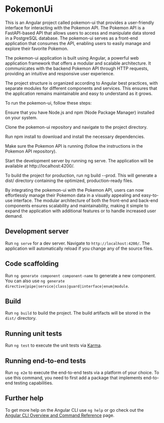 # PokemonUi

This is an Angular project called pokemon-ui that provides a user-friendly interface for interacting with the Pokemon API. The Pokemon API is a FastAPI-based API that allows users to access and manipulate data stored in a PostgreSQL database. The pokemon-ui serves as a front-end application that consumes the API, enabling users to easily manage and explore their favorite Pokemon.

The pokemon-ui application is built using Angular, a powerful web application framework that offers a modular and scalable architecture. It communicates with the backend Pokemon API through HTTP requests, providing an intuitive and responsive user experience.

The project structure is organized according to Angular best practices, with separate modules for different components and services. This ensures that the application remains maintainable and easy to understand as it grows.

To run the pokemon-ui, follow these steps:

Ensure that you have Node.js and npm (Node Package Manager) installed on your system.

Clone the pokemon-ui repository and navigate to the project directory.

Run npm install to download and install the necessary dependencies.

Make sure the Pokemon API is running (follow the instructions in the Pokemon API repository).

Start the development server by running ng serve. The application will be available at http://localhost:4200/.

To build the project for production, run ng build --prod. This will generate a dist/ directory containing the optimized, production-ready files.

By integrating the pokemon-ui with the Pokemon API, users can now effortlessly manage their Pokemon data in a visually appealing and easy-to-use interface. The modular architecture of both the front-end and back-end components ensures scalability and maintainability, making it simple to expand the application with additional features or to handle increased user demand.

## Development server

Run `ng serve` for a dev server. Navigate to `http://localhost:4200/`. The application will automatically reload if you change any of the source files.

## Code scaffolding

Run `ng generate component component-name` to generate a new component. You can also use `ng generate directive|pipe|service|class|guard|interface|enum|module`.

## Build

Run `ng build` to build the project. The build artifacts will be stored in the `dist/` directory.

## Running unit tests

Run `ng test` to execute the unit tests via [Karma](https://karma-runner.github.io).

## Running end-to-end tests

Run `ng e2e` to execute the end-to-end tests via a platform of your choice. To use this command, you need to first add a package that implements end-to-end testing capabilities.

## Further help

To get more help on the Angular CLI use `ng help` or go check out the [Angular CLI Overview and Command Reference](https://angular.io/cli) page.

